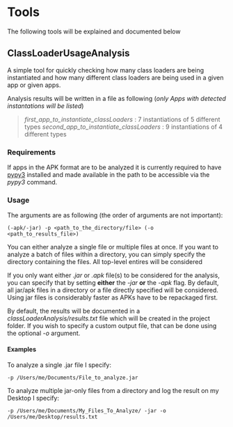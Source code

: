 # Tools

The following tools will be explained and documented below

## ClassLoaderUsageAnalysis

A simple tool for quickly checking how many class loaders are being 
instantiated and how many different class loaders are being used in a given app 
or given apps.

Analysis results will be written in a file as following (_only Apps with detected 
instantations will be listed_)
> *first_app_to_instantiate_classLoaders* : 7 instantiations of 5 different types
> *second_app_to_instantiate_classLoaders* : 9 instantiations of 4 different types

### Requirements

If apps in the APK format are to be  analyzed it is currently required to have
[pypy3](https://www.pypy.org) installed and made available in the path to be
accessible via the *pypy3* command. 

### Usage 

The arguments are as following (the order of arguments are not important):
```
(-apk/-jar) -p <path_to_the_directory/file> (-o <path_to_results_file>)
```
You can either analyze a single file or multiple files at once. If you want to analyze
a batch of files within a directory, you can simply specify the directory containing
the files. All top-level entires will be considered

If you only want either *.jar* or *.apk* file(s) to be considered for the analysis, you
can specify that by setting **either** the *-jar* **or** the *-apk* flag. By default, all
jar/apk files in a directory or a file directly specified will be considered. Using jar files
is considerably faster as APKs have to be repackaged first.

By default, the results will be documented in a *classLoaderAnalysis/results.txt* file
which will be created in the project folder. If you wish to specify a custom output file,
that can be done using the optional *-o* argument.

#### Examples

To analyze a single .jar file I specify:
```
-p /Users/me/Documents/File_to_analyze.jar
```

To analyze multiple jar-only files from a directory and log the result on my Desktop I specify:
```
-p /Users/me/Documents/My_Files_To_Analyze/ -jar -o /Users/me/Desktop/results.txt
```

